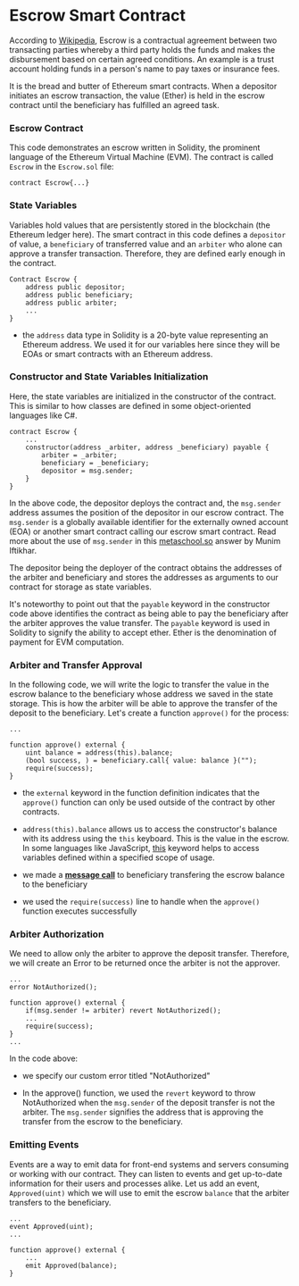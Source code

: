# Escrow Smart Contract 

According to [Wikipedia](https://en.wikipedia.org/wiki/Escrow), Escrow is a contractual agreement between two transacting parties whereby a third party holds the funds and makes the disbursement based on certain agreed conditions. An example is a trust account holding funds in a person's name to pay taxes or insurance fees.

It is the bread and butter of Ethereum smart contracts. When a depositor initiates an escrow transaction, the value (Ether) is held in the escrow contract until the beneficiary has fulfilled an agreed task.


### Escrow Contract

This code demonstrates an escrow written in Solidity, the prominent language of the Ethereum Virtual Machine (EVM).  The contract is called `Escrow` in the `Escrow.sol` file:

```sol
contract Escrow{...}
```

### State Variables

Variables hold values that are persistently stored in the blockchain (the Ethereum ledger here). The smart contract in this code defines a `depositor` of value, a `beneficiary` of transferred value and an `arbiter` who alone can approve a transfer transaction. Therefore, they are defined early enough in the contract.

```sol
Contract Escrow {
    address public depositor;
    address public beneficiary;
    address public arbiter;
    ...
}
```
- the `address` data type in Solidity is a 20-byte value representing an Ethereum address. We used it for our variables here since they will be EOAs or smart contracts with an Ethereum address.


### Constructor and State Variables Initialization

Here, the state variables are initialized in the constructor of the contract. This is similar to how classes are defined in some object-oriented languages like C#.

```sol
contract Escrow {
    ...
    constructor(address _arbiter, address _beneficiary) payable {
        arbiter = _arbiter;
        beneficiary = _beneficiary;
        depositor = msg.sender;
    }
}
```

In the above code, the depositor deploys the contract and, the `msg.sender` address assumes the position of the depositor in our escrow contract. The `msg.sender` is a globally available identifier for the externally owned account (EOA) or another smart contract calling our escrow smart contract. Read more about the use of `msg.sender` in this [metaschool.so](https://metaschool.so/articles/solidity-basics-msg-sender/) answer by Munim Iftikhar.

The depositor being the deployer of the contract obtains the addresses of the arbiter and beneficiary and stores the addresses as arguments to our contract for storage as state variables.

It's noteworthy to point out that the `payable` keyword in the constructor code above identifies the contract as being able to pay the beneficiary after the arbiter approves the value transfer. The `payable` keyword is used in Solidity to signify the ability to accept ether. Ether is the denomination of payment for EVM computation.

### Arbiter and Transfer Approval

In the following code, we will write the logic to transfer the value in the escrow balance to the beneficiary whose address we saved in the state storage. This is how the arbiter will be able to approve the transfer of the deposit to the beneficiary. Let's create a function `approve()` for the process:

```sol
...

function approve() external {        
    uint balance = address(this).balance;
    (bool success, ) = beneficiary.call{ value: balance }("");
    require(success);
}
```

- the `external` keyword in the function definition indicates that the `approve()` function can only be used outside of the contract by other contracts.
- `address(this).balance` allows us to access the constructor's balance with its address using the `this` keyboard. This is the value in the escrow. In some languages like JavaScript, [this](https://en.wikipedia.org/wiki/This_(computer_programming)) keyword helps to access variables defined within a specified scope of usage.

- we made a **[message call]()** to beneficiary transfering the escrow balance to the beneficiary

- we used the `require(success)` line to handle when the `approve()` function executes successfully

### Arbiter Authorization

We need to allow only the arbiter to approve the deposit transfer. Therefore, we will create an Error to be returned once the arbiter is not the approver.

```sol
...
error NotAuthorized();

function approve() external {
    if(msg.sender != arbiter) revert NotAuthorized();
    ...
    require(success);
}
...
```

In the code above:

- we specify our custom error titled "NotAuthorized"

- In the approve() function, we used the `revert` keyword to throw NotAuthorized when the `msg.sender` of the deposit transfer is not the arbiter. The `msg.sender` signifies the address that is approving the transfer from the escrow to the beneficiary.

### Emitting Events

Events are a way to emit data for front-end systems and servers consuming or working with our contract. They can listen to events and get up-to-date information for their users and processes alike. Let us add an event, `Approved(uint)` which we will use to emit the escrow `balance` that the arbiter transfers to the beneficiary.

```sol
...
event Approved(uint);
...

function approve() external {
    ...
    emit Approved(balance);
}
```
